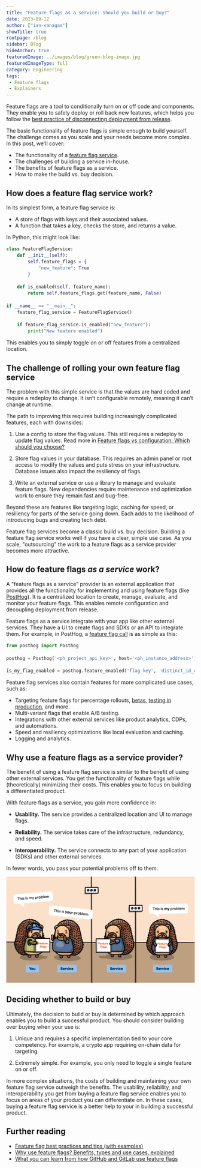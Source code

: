```yaml
---
title: "Feature flags as a service: Should you build or buy?"
date: 2023-09-12
author: ["ian-vanagas"]
showTitle: true
rootpage: /blog
sidebar: Blog
hideAnchor: true
featuredImage: ../images/blog/green-blog-image.jpg
featuredImageType: full
category: Engineering
tags:
 - Feature flags
 - Explainers
---
```


Feature flags are a tool to conditionally turn on or off code and components. They enable you to safely deploy or roll back new features, which helps you follow the [best practice of disconnecting deployment from release](/blog/github-gitlab-feature-flags#why-do-github-and-gitlab-use-feature-flags).

The basic functionality of feature flags is simple enough to build yourself. The challenge comes as you scale and your needs become more complex. In this post, we'll cover:

- The functionality of a [feature flag service](/blog/best-open-source-feature-flag-tools).
- The challenges of building a service in-house.
- The benefits of feature flags as a service.
- How to make the build vs. buy decision.

## How does a feature flag service work?

In its simplest form, a feature flag service is:

- A store of flags with keys and their associated values.
- A function that takes a key, checks the store, and returns a value.

In Python, this might look like:

```python
class FeatureFlagService:
    def __init__(self):
        self.feature_flags = {
            "new_feature": True
        }

    def is_enabled(self, feature_name):
        return self.feature_flags.get(feature_name, False)

if __name__ == "__main__":
    feature_flag_service = FeatureFlagService()

    if feature_flag_service.is_enabled("new_feature"):
        print("New feature enabled")
```

This enables you to simply toggle on or off features from a centralized location.

## The challenge of rolling your own feature flag service

The problem with this simple service is that the values are hard coded and require a redeploy to change. It isn’t configurable remotely, meaning it can’t change at runtime.

The path to improving this requires building increasingly complicated features, each with downsides:

1. Use a config to store the flag values. This still requires a redeploy to update flag values. Read more in [Feature flags vs configuration: Which should you choose?](/blog/feature-flags-vs-configuration)

2. Store flag values in your database. This requires an admin panel or root access to modify the values and puts stress on your infrastructure. Database issues also impact the resiliency of flags.

3. Write an external service or use a library to manage and evaluate feature flags. New dependencies require maintenance and optimization work to ensure they remain fast and bug-free. 

Beyond these are features like targeting logic, caching for speed, or resiliency for parts of the service going down. Each adds to the likelihood of introducing bugs and creating tech debt. 

Feature flag services become a classic build vs. buy decision. Building a feature flag service works well if you have a clear, simple use case. As you scale, "outsourcing" the work to a feature flags as a service provider becomes more attractive.

## How do feature flags _as a service_ work?

A "feature flags as a service" provider is an external application that provides all the functionality for implementing and using feature flags (like [PostHog](/feature-flags)). It is a centralized location to create, manage, evaluate, and monitor your feature flags. This enables remote configuration and decoupling deployment from release.

Feature flags as a service integrate with your app like other external services. They have a UI to create flags and SDKs or an API to integrate them. For example, in PostHog, a [feature flag call](/docs/feature-flags/adding-feature-flag-code) is as simple as this:

```python
from posthog import Posthog

posthog = Posthog('<ph_project_api_key>', host='<ph_instance_address>')

is_my_flag_enabled = posthog.feature_enabled('flag-key', 'distinct_id_of_your_user')
```

Feature flag services also contain features for more complicated use cases, such as: 

- Targeting feature flags for percentage rollouts, [betas](/tutorials/public-beta-program), [testing in production](/product-engineers/testing-in-production), and more.
- Multi-variant flags that enable A/B testing.
- Integrations with other external services like product analytics, CDPs, and automations.
- Speed and resiliency optimizations like local evaluation and caching.
- Logging and analytics.

## Why use a feature flags as a service provider?

The benefit of using a feature flag service is similar to the benefit of using other external services. You get the functionality of feature flags while (theoretically) minimizing their costs. This enables you to focus on building a differentiated product.

With feature flags as a service, you gain more confidence in:

- **Usability.** The service provides a centralized location and UI to manage flags.

- **Reliability.** The service takes care of the infrastructure, redundancy, and speed.

- **Interoperability.** The service connects to any part of your application (SDKs) and other external services.

In fewer words, you pass your potential problems off to them. 

![Problems](../images/blog/feature-flags-as-a-service/problems.jpg)

## Deciding whether to build or buy

Ultimately, the decision to build or buy is determined by which approach enables you to build a successful product. You should consider building over buying when your use is:

1. Unique and requires a specific implementation tied to your core competency. For example, a crypto app requiring on-chain data for targeting.

2. Extremely simple. For example, you only need to toggle a single feature on or off.

In more complex situations, the costs of building and maintaining your own feature flag service outweigh the benefits. The usability, reliability, and interoperability you get from buying a feature flag service enables you to focus on areas of your product you can differentiate on. In these cases, buying a feature flag service is a better help to your in building a successful product.

## Further reading

- [Feature flag best practices and tips (with examples)](/blog/feature-flag-best-practices)
- [Why use feature flags? Benefits, types and use cases, explained](/blog/feature-flag-benefits-use-cases)
- [What you can learn from how GitHub and GitLab use feature flags](/blog/github-gitlab-feature-flags)
